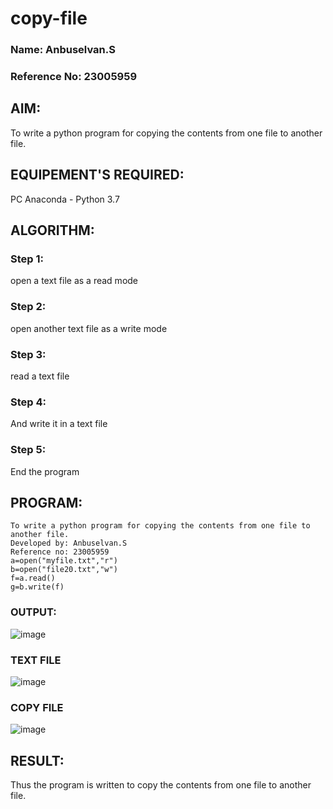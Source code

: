 # copy-file
### Name: Anbuselvan.S
### Reference No: 23005959
## AIM:
To write a python program for copying the contents from one file to another file.
## EQUIPEMENT'S REQUIRED: 
PC
Anaconda - Python 3.7
## ALGORITHM: 
### Step 1:
open a text file as a read mode

### Step 2:
open another text file as a write mode

### Step 3:
read a text file

### Step 4:
And write it in a text file

### Step 5:
End the program

## PROGRAM:
```
To write a python program for copying the contents from one file to another file.
Developed by: Anbuselvan.S
Reference no: 23005959
a=open("myfile.txt","r")
b=open("file20.txt","w")
f=a.read()
g=b.write(f)
```
### OUTPUT:
![image](https://github.com/anbuselvan1519/copy-file/assets/139841744/6e6c9ee4-5952-44e6-bc08-cbba8b031d7b)
### TEXT FILE
![image](https://github.com/anbuselvan1519/copy-file/assets/139841744/6e5c5349-0087-4dc0-8ee4-78545c076c2c)
### COPY FILE
![image](https://github.com/anbuselvan1519/copy-file/assets/139841744/e894a7f3-ce19-4a4f-b52f-59d5d3c0db5e)

## RESULT:
Thus the program is written to copy the contents from one file to another file.
